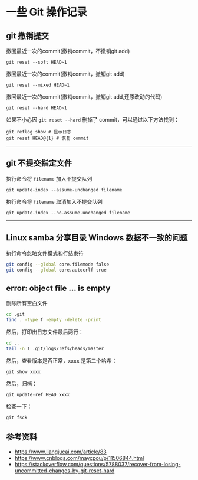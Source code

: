 # 一些 Git 操作记录

[annotation]: <id> (fadb1d61-b9d0-49ae-bbce-57bb68b524d9)
[annotation]: <status> (public)
[annotation]: <create_time> (2021-02-25 17:24:02)
[annotation]: <category> (计算机技术)
[annotation]: <tags> (Git)
[annotation]: <comments> (false)
[annotation]: <url> (http://blog.ccyg.studio/article/fadb1d61-b9d0-49ae-bbce-57bb68b524d9)


## git 撤销提交

撤回最近一次的commit(撤销commit，不撤销git add)

    git reset --soft HEAD~1 

撤回最近一次的commit(撤销commit，撤销git add)

    git reset --mixed HEAD~1 

撤回最近一次的commit(撤销commit，撤销git add,还原改动的代码)

    git reset --hard HEAD~1 

如果不小心因 `git reset --hard` 删掉了 commit，可以通过以下方法找到：

    git reflog show # 显示日志
    git reset HEAD@{1} # 恢复 commit

---

## git 不提交指定文件

执行命令将 `filename` 加入不提交队列

    git update-index --assume-unchanged filename

执行命令将 `filename` 取消加入不提交队列

    git update-index --no-assume-unchanged filename

---

## Linux samba 分享目录 Windows 数据不一致的问题

执行命令忽略文件模式和行结束符

```sh
git config --global core.filemode false
git config --global core.autocrlf true
```

## error: object file ... is empty

删除所有空白文件

```sh
cd .git
find . -type f -empty -delete -print
```

然后，打印出日志文件最后两行：

```sh
cd ..
tail -n 1 .git/logs/refs/heads/master
```

然后，查看版本是否正常，xxxx 是第二个哈希：

    git show xxxx

然后，归档：

    git update-ref HEAD xxxx

检查一下：

    git fsck

## 参考资料

- <https://www.liangjucai.com/article/83>
- <https://www.cnblogs.com/maycpou/p/11506844.html>
- <https://stackoverflow.com/questions/5788037/recover-from-losing-uncommitted-changes-by-git-reset-hard>
